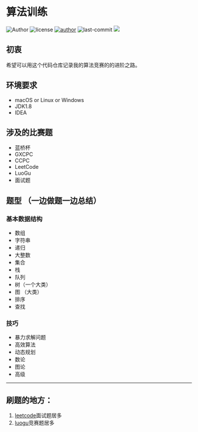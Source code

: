 # 算法训练

![Author](https://img.shields.io/badge/Author-kid1999-lightgrey.svg)
![license](https://img.shields.io/github/license/kid1999/fileUpload.svg)
[![author](https://img.shields.io/github/release/kid1999/fileUpload.svg)](https://github.com/kid1999/)
![last-commit](https://img.shields.io/github/last-commit/kid1999/fileUpload.svg)
![](https://img.shields.io/badge/language-java-orange.svg)

## 初衷
希望可以用这个代码仓库记录我的算法竞赛的的进阶之路。

## 环境要求
* macOS or Linux or Windows
* JDK1.8
* IDEA
## 涉及的比赛题
* 蓝桥杯
* GXCPC
* CCPC
* LeetCode
* LuoGu
* 面试题

## 题型 （一边做题一边总结）
### 基本数据结构
* 数组
* 字符串
* 递归
* 大整数
* 集合
* 栈
* 队列
* 树（一个大类）
* 图 （大类）
* 排序
* 查找
### 技巧
* 暴力求解问题
* 高效算法
* 动态规划
* 数论
* 图论
* 高级

-----

## 刷题的地方：
1. [leetcode](https://leetcode-cn.com/u/kid1999)面试题居多
2. [luogu](https://www.luogu.org/space/show?uid=205711)竞赛题居多